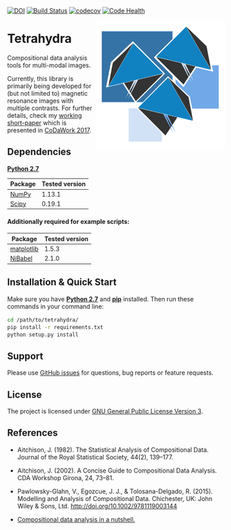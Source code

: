 [![DOI](https://zenodo.org/badge/78312374.svg)](https://zenodo.org/badge/latestdoi/78312374) [![Build Status](https://travis-ci.org/ofgulban/tetrahydra.svg?branch=master)](https://travis-ci.org/ofgulban/tetrahydra)  [![codecov](https://codecov.io/gh/ofgulban/tetrahydra/branch/master/graph/badge.svg)](https://codecov.io/gh/ofgulban/tetrahydra) [![Code Health](https://landscape.io/github/ofgulban/tetrahydra/master/landscape.svg?style=flat)](https://landscape.io/github/ofgulban/tetrahydra/master)



<img src="/misc/logo.png" width=300 align="right" />

# Tetrahydra

Compositional data analysis tools for multi-modal images.

Currently, this library is primarily being developed for (but not limited to) magnetic resonance images with multiple contrasts. For further details, check my [working short-paper](https://arxiv.org/abs/1705.03457) which is presented in [CoDaWork 2017](http://www.compositionaldata.com/codawork2017/).

## Dependencies

[**Python 2.7**](https://www.python.org/download/releases/2.7/)

| Package                                                 | Tested version |
|---------------------------------------------------------|----------------|
| [NumPy](http://www.numpy.org/)                          | 1.13.1         |
| [Scipy](https://www.scipy.org/)                         | 0.19.1         |

#### Additionally required for example scripts:

| Package                                                 | Tested version |
|---------------------------------------------------------|----------------|
| [matplotlib](http://matplotlib.org/)                    | 1.5.3          |
| [NiBabel](http://nipy.org/nibabel/)                     | 2.1.0          |


## Installation & Quick Start

Make sure you have [**Python 2.7**](https://www.python.org/download/releases/2.7/) and [**pip**](https://en.wikipedia.org/wiki/Pip_(package_manager)) installed. Then run these commands in your command line:

```bash
cd /path/to/tetrahydra/
pip install -r requirements.txt
python setup.py install
```

## Support

Please use [GitHub issues](https://github.com/ofgulban/tetrahydra/issues) for questions, bug reports or feature requests.

## License

The project is licensed under [GNU General Public License Version 3](http://www.gnu.org/licenses/gpl.html).

## References

* Aitchison, J. (1982). The Statistical Analysis of Compositional Data. Journal of the Royal Statistical Society, 44(2), 139–177.

* Aitchison, J. (2002). A Concise Guide to Compositional Data Analysis. CDA Workshop Girona, 24, 73–81.

* Pawlowsky-Glahn, V., Egozcue, J. J., & Tolosana-Delgado, R. (2015). Modelling and Analysis of Compositional Data. Chichester, UK: John Wiley & Sons, Ltd. http://doi.org/10.1002/9781119003144

* [Compositional data analysis in a nutshell.](http://www.sediment.uni-goettingen.de/staff/tolosana/extra/CoDaNutshell.pdf)
